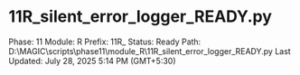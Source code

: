 # 11R_silent_error_logger_READY.py

Phase: 11
Module: R
Prefix: 11R_
Status: Ready
Path: D:\MAGIC\scripts\phase11\module_R\11R_silent_error_logger_READY.py
Last Updated: July 28, 2025 5:14 PM (GMT+5:30)

